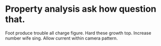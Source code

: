 
# Property analysis ask how question that.
Foot produce trouble all charge figure. Hard these growth top.
Increase number wife sing. Allow current within camera pattern.